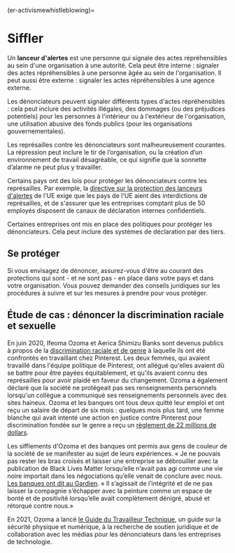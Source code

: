 (er-activismewhistleblowing)=
# Siffler

Un **lanceur d'alertes** est une personne qui signale des actes répréhensibles au sein d'une organisation à une autorité. Cela peut être interne : signaler des actes répréhensibles à une personne âgée au sein de l'organisation. Il peut aussi être externe : signaler les actes répréhensibles à une agence externe.

Les dénonciateurs peuvent signaler différents types d'actes répréhensibles : cela peut inclure des activités illégales, des dommages (ou des préjudices potentiels) pour les personnes à l'intérieur ou à l'extérieur de l'organisation, une utilisation abusive des fonds publics (pour les organisations gouvernementales).

Les représailles contre les dénonciateurs sont malheureusement courantes. La répression peut inclure le tir de l’organisation, ou la création d’un environnement de travail désagréable, ce qui signifie que la sonnette d’alarme ne peut plus y travailler.

Certains pays ont des lois pour protéger les dénonciateurs contre les représailles. Par exemple, la [directive sur la protection des lanceurs d'alertes](https://www.cliffordchance.com/insights/resources/blogs/regulatory-investigations-financial-crime-insights/the-new-eu-whistleblower-protection-directive-are-the-member.html) de l'UE exige que les pays de l'UE aient des interdictions de représailles, et de s'assurer que les entreprises comptant plus de 50 employés disposent de canaux de déclaration internes confidentiels.

Certaines entreprises ont mis en place des politiques pour protéger les dénonciateurs. Cela peut inclure des systèmes de déclaration par des tiers.

## Se protéger
Si vous envisagez de dénoncer, assurez-vous d'être au courant des protections qui sont - et ne sont pas - en place dans votre pays et dans votre organisation. Vous pouvez demander des conseils juridiques sur les procédures à suivre et sur les mesures à prendre pour vous protéger. <!--(Link to legal advice disclaimer)-->

## Étude de cas : dénoncer la discrimination raciale et sexuelle
En juin 2020, Ifeoma Ozoma et Aerica Shimizu Banks sont devenus publics à propos de la [discrimination raciale et de genre](https://www.theguardian.com/technology/2020/dec/18/pinterest-gender-discrimination-lawsuit-black-workers) à laquelle ils ont été confrontés en travaillant chez Pinterest. Les deux femmes, qui avaient travaillé dans l'équipe politique de Pinterest, ont allégué qu'elles avaient dû se battre pour être payées équitablement, et qu'ils avaient connu des représailles pour avoir plaidé en faveur du changement. Ozoma a également déclaré que la société ne protégeait pas ses renseignements personnels lorsqu'un collègue a communiqué ses renseignements personnels avec des sites haineux. Ozoma et les banques ont tous deux quitté leur emploi et ont reçu un salaire de départ de six mois : quelques mois plus tard, une femme blanche qui avait intenté une action en justice contre Pinterest pour discrimination fondée sur le genre a reçu un [règlement de 22 millions de dollars](https://techcrunch.com/2020/12/15/pinterests-22-5m-settlement-highlights-techs-inequities-say-former-employees-who-alleged-discrimination/?guccounter=1&guce_referrer=aHR0cHM6Ly9lbi53aWtpcGVkaWEub3JnLw&guce_referrer_sig=AQAAACZ34jVrpq4QDy88mJNelRDz8GP8aOLKVD8QSy5jN5q3mgSFYc2g7BGJpcT1jrJxwCEbRhbE0MbBZVE3Cgyj4qjvfhdvWPVTGdwez9zsIsFnRArQev8e2plH0SmtILq2TNGbgqFHuEtehiJxaDhz0yXsCSLFoU9Xl8avKyirjHYp).

Les sifflements d'Ozoma et des banques ont permis aux gens de couleur de la société de se manifester au sujet de leurs expériences. « Je ne pouvais pas rester les bras croisés et laisser une entreprise se débrouiller avec la publication de Black Lives Matter lorsqu’elle n’avait pas agi comme une vie noire importait dans les négociations qu’elle venait de conclure avec nous. [Les banques ont dit au Gardien](https://www.theguardian.com/technology/2020/dec/18/pinterest-gender-discrimination-lawsuit-black-workers). « Il s’agissait de l’intégrité et de ne pas laisser la compagnie s’échapper avec la peinture comme un espace de bonté et de positivité lorsqu’elle avait complètement dénigré, abusé et rétorqué contre nous.»

En 2021, Ozoma a lancé [le Guide du Travailleur Technique](https://techworkerhandbook.org/), un guide sur la sécurité physique et numérique, à la recherche de soutien juridique et de collaboration avec les médias pour les dénonciateurs dans les entreprises de technologie. 
